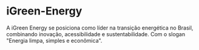 # iGreen-Energy
A iGreen Energy se posiciona como líder na transição energética no Brasil, combinando inovação, acessibilidade e sustentabilidade. Com o slogan "Energia limpa, simples e econômica".
